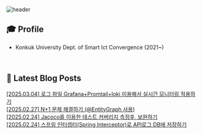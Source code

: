 
![header](https://capsule-render.vercel.app/api?type=waving&color=auto&height=220&section=header&text=Minu%20Kim&fontSize=60&animation=fadeIn&fontAlignY=38&descAlignY=51&descAlign=62)

## 🎓 Profile
- Konkuk University Dept. of Smart Ict Convergence (2021~)

<br>

## 📕 Latest Blog Posts     

<a href ="https://kminu.tistory.com/237"> [2025.03.04] 로그 파일 Grafana+Promtail+loki 이용해서 실시간 모니터링 적용하기 </a> <br><a href ="https://kminu.tistory.com/236"> [2025.02.27] N+1 문제 해결하기 (@EntityGraph 사용) </a> <br><a href ="https://kminu.tistory.com/235"> [2025.02.24] Jacoco를 이용한 테스트 커버리지 측정후, 보완하기 </a> <br><a href ="https://kminu.tistory.com/234"> [2025.02.24] 스프링 인터셉터(Spring Interceptor)로 API로그 DB에 저장하기 </a> <br>